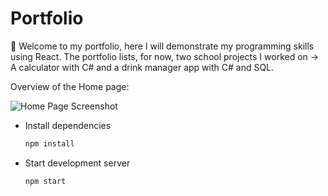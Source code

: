 # Portfolio
🚀 Welcome to my portfolio, here I will demonstrate my programming skills using React. The portfolio lists, for now, two school projects I worked on -> A calculator with C# and a drink manager app with C# and SQL.

Overview of the Home page: 

![Home Page Screenshot](/portfolio/homePagesc.png)


- Install dependencies

  ```bash
  npm install
  ```

- Start development server

  ```bash
  npm start
  ```

